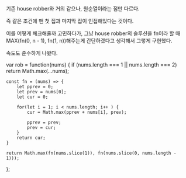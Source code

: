 기존 house robber와 거의 같으나, 원순열이라는 점만 다르다.

즉 같은 조건에 맨 첫 집과 마지막 집이 인접해있다는 것이다.

이를 어떻게 체크해줄까 고민하다가, 그냥 house robber의 솔루션을 fn이라 할 때
MAX(fn(0, n - 1), fn(1, n))해주는게 간단하겠다고 생각해서 그렇게 구현했다.

속도도 준수하게 나왔다.

var rob = function(nums) {
    if (nums.length === 1 || nums.length === 2) return Math.max(...nums);

    const fn = (nums) => {
        let pprev = 0;
        let prev = nums[0];
        let cur = 0;

        for(let i = 1; i < nums.length; i++ ) {
            cur = Math.max(pprev + nums[i], prev);

            pprev = prev;
            prev = cur;
        }
        return cur;
    }

    return Math.max(fn(nums.slice(1)), fn(nums.slice(0, nums.length - 1)));
};